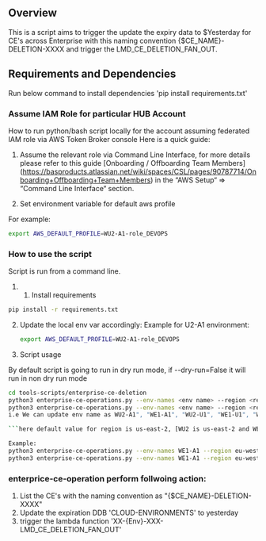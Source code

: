 ## Overview

This is a script aims to trigger the update the expiry data to $Yesterday for CE's across Enterprise with this naming convention {$CE_NAME}-DELETION-XXXX and trigger the LMD_CE_DELETION_FAN_OUT. 

## Requirements and Dependencies 
Run below command to install dependencies
 'pip install requirements.txt'

### Assume IAM Role for particular HUB Account

How to run python/bash script locally for the account assuming federated IAM role via AWS Token Broker console
Here is a quick guide:

1. Assume the relevant role via Command Line Interface, for more details please refer to this guide [Onboarding / Offboarding Team Members] (<https://basproducts.atlassian.net/wiki/spaces/CSL/pages/90787714/Onboarding+Offboarding+Team+Members>) in the “AWS Setup“ => “Command Line Interface“ section.

2. Set environment variable for default aws profile

For example:
```bash
export AWS_DEFAULT_PROFILE=WU2-A1-role_DEVOPS
```

### How to use the script

Script is run from a command line.

1. 1. Install requirements
```bash
pip install -r requirements.txt
```

2.  Update the local env var accordingly:
    Example for U2-A1 environment:
    ```bash
    export AWS_DEFAULT_PROFILE=WU2-A1-role_DEVOPS
    ```

3. Script usage

By default script is going to run in dry run mode, if --dry-run=False it will run in non dry run mode

```bash
cd tools-scripts/enterprise-ce-deletion
python3 enterprise-ce-operations.py --env-names <env name> --region <region name> 
python3 enterprise-ce-operations.py --env-names <env name> --region <region name> --no-dry-run
i.e We can update env name as WU2-A1", "WE1-A1", "WU2-U1", "WE1-U1", "WU2-B1", "WE1-B1, "WE1-T1", "WU2-T1", "WE1-O2", "WE1-P2", "WU2-P2", "WE1-O3", "WU2-P3", "WE1-P3", "WU2-P1", "WE1-P1"

```here default value for region is us-east-2, [WU2 is us-east-2 and WE1 is eu-west-1]

Example:
python3 enterprise-ce-operations.py --env-names WE1-A1 --region eu-west-1
python3 enterprise-ce-operations.py --env-names WE1-A1 --region eu-west-1 --no-dry-run
```
### enterprice-ce-operation perform follwoing action:
1. List the CE's with the naming convention as "{$CE_NAME}-DELETION-XXXX"
2. Update the expiration DDB 'CLOUD-ENVIRONMENTS' to yesterday 
3. trigger the lambda function 'XX-{Env}-XXX-LMD_CE_DELETION_FAN_OUT'